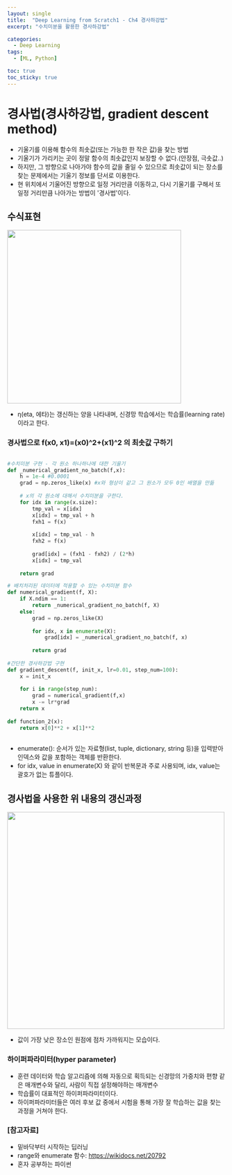 ```yaml
---
layout: single
title:  "Deep Learning from Scratch1 - Ch4 경사하강법"
excerpt: "수치미분을 활용한 경사하강법"

categories:
  - Deep Learning
tags:
  - [ML, Python]

toc: true
toc_sticky: true
---
```


# 경사법(경사하강법, gradient descent method)
- 기울기를 이용해 함수의 최솟값(또는 가능한 한 작은 값)을 찾는 방법
- 기울기가 가리키는 곳이 정말 함수의 최솟값인지 보장할 수 없다.(안장점, 극솟값..)
- 하지만, 그 방향으로 나아가야 함수의 값을 줄일 수 있으므로 최솟값이 되는 장소를 찾는 문제에서는 기울기 정보를 단서로 이용한다.
- 현 위치에서 기울어진 방향으로 일정 거리만큼 이동하고, 다시 기울기를 구해서 또 일정 거리만큼 나아가는 방법이 '경사법'이다. 

## 수식표현
<img src = "https://user-images.githubusercontent.com/59792046/115647528-e63ddf80-a35e-11eb-9d18-d72b85b7adbb.jpg" width = "400">


- η(eta, 에타)는 갱신하는 양을 나타내며, 신경망 학습에서는 학습률(learning rate)이라고 한다.

### 경사법으로 f(x0, x1)=(x0)^2+(x1)^2 의 최솟값 구하기

``` python

#수치미분 구현 - 각 원소 하나하나에 대한 기울기
def _numerical_gradient_no_batch(f,x):
    h = 1e-4 #0.0001
    grad = np.zeros_like(x) #x와 형상이 같고 그 원소가 모두 0인 배열을 만듦
    
    # x의 각 원소에 대해서 수치미분을 구한다.
    for idx in range(x.size):
        tmp_val = x[idx]
        x[idx] = tmp_val + h
        fxh1 = f(x)
        
        x[idx] = tmp_val - h
        fxh2 = f(x)
        
        grad[idx] = (fxh1 - fxh2) / (2*h)
        x[idx] = tmp_val
        
    return grad

# 배치처리된 데이터에 적용할 수 있는 수치미분 함수
def numerical_gradient(f, X):
    if X.ndim == 1:
        return _numerical_gradient_no_batch(f, X)
    else:
        grad = np.zeros_like(X)
        
        for idx, x in enumerate(X):
            grad[idx] = _numerical_gradient_no_batch(f, x)
        
        return grad
    
#간단한 경사하강법 구현
def gradient_descent(f, init_x, lr=0.01, step_num=100):
    x = init_x
    
    for i in range(step_num):
        grad = numerical_gradient(f,x)
        x -= lr*grad
    return x
    
def function_2(x):
    return x[0]**2 + x[1]**2
    
```
- enumerate(): 순서가 있는 자료형(list, tuple, dictionary, string 등)을 입력받아 인덱스와 값을 포함하는 객체를 반환한다.
- for idx, value in enumerate(X) 와 같이 반복문과 주로 사용되며, idx, value는 괄호가 없는 튜플이다.

## 경사법을 사용한 위 내용의 갱신과정
<img src = "https://user-images.githubusercontent.com/59792046/115649123-b04e2a80-a361-11eb-84db-a9936f6815d8.png" width = "500">

- 값이 가장 낮은 장소인 원점에 점차 가까워지는 모습이다.

### 하이퍼파라미터(hyper parameter)
- 훈련 데이터와 학습 알고리즘에 의해 자동으로 획득되는 신경망의 가중치와 편향 같은 매개변수와 달리, 사람이 직접 설정해야하는 매개변수
- 학습률이 대표적인 하이퍼파라미터이다.
- 하이퍼파라미터들은 여러 후보 값 중에서 시험을 통해 가장 잘 학습하는 값을 찾는 과정을 거쳐야 한다.

### [참고자료]
- 밑바닥부터 시작하는 딥러닝
- range와 enumerate 함수: https://wikidocs.net/20792
- 혼자 공부하는 파이썬

